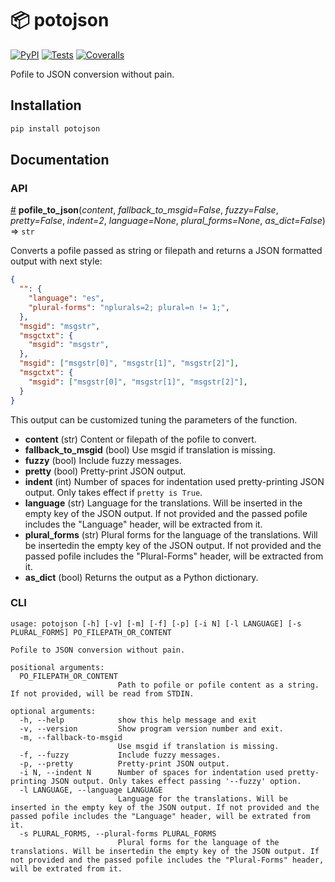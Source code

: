 # 📦 potojson

[![PyPI](https://img.shields.io/pypi/v/potojson)](https://pypi.org/project/potojson/) [![Tests](https://img.shields.io/travis/mondeja/potojson?label=tests&logo=travis)](https://travis-ci.com/github/mondeja/potojson) [![Coveralls](https://img.shields.io/coveralls/github/mondeja/potojson?logo=coveralls)](https://coveralls.io/github/mondeja/potojson)

Pofile to JSON conversion without pain.

## Installation

```bash
pip install potojson
```

## Documentation

### API

<a name="pofile_to_json" href="#pofile_to_json">#</a> <b>pofile_to_json</b>(<i>content</i>, <i>fallback_to_msgid=False</i>, <i>fuzzy=False</i>, <i>pretty=False</i>, <i>indent=2</i>, <i>language=None</i>, <i>plural_forms=None</i>, <i>as_dict=False</i>) ⇒ `str`

Converts a pofile passed as string or filepath and returns a JSON formatted output with next style:

```json
{
  "": {
    "language": "es",
    "plural-forms": "nplurals=2; plural=n != 1;",
  },
  "msgid": "msgstr",
  "msgctxt": {
    "msgid": "msgstr",
  },
  "msgid": ["msgstr[0]", "msgstr[1]", "msgstr[2]"],
  "msgctxt": {
    "msgid": ["msgstr[0]", "msgstr[1]", "msgstr[2]"],
  }
}
```

This output can be customized tuning the parameters of the function.

- **content** (str) Content or filepath of the pofile to convert.
- **fallback_to_msgid** (bool) Use msgid if translation is missing.
- **fuzzy** (bool) Include fuzzy messages.
- **pretty** (bool) Pretty-print JSON output.
- **indent** (int) Number of spaces for indentation used pretty-printing JSON output. Only takes effect if `pretty is True`.
- **language** (str) Language for the translations. Will be inserted in the empty key of the JSON output. If not provided and the passed pofile includes the "Language" header, will be extracted from it.
- **plural_forms** (str) Plural forms for the language of the translations. Will be insertedin the empty key of the JSON output. If not provided and the passed pofile includes the "Plural-Forms" header, will be extracted from it.
- **as_dict** (bool) Returns the output as a Python dictionary.

### CLI

```
usage: potojson [-h] [-v] [-m] [-f] [-p] [-i N] [-l LANGUAGE] [-s PLURAL_FORMS] PO_FILEPATH_OR_CONTENT

Pofile to JSON conversion without pain.

positional arguments:
  PO_FILEPATH_OR_CONTENT
                        Path to pofile or pofile content as a string. If not provided, will be read from STDIN.

optional arguments:
  -h, --help            show this help message and exit
  -v, --version         Show program version number and exit.
  -m, --fallback-to-msgid
                        Use msgid if translation is missing.
  -f, --fuzzy           Include fuzzy messages.
  -p, --pretty          Pretty-print JSON output.
  -i N, --indent N      Number of spaces for indentation used pretty-printing JSON output. Only takes effect passing '--fuzzy' option.
  -l LANGUAGE, --language LANGUAGE
                        Language for the translations. Will be inserted in the empty key of the JSON output. If not provided and the passed pofile includes the "Language" header, will be extrated from it.
  -s PLURAL_FORMS, --plural-forms PLURAL_FORMS
                        Plural forms for the language of the translations. Will be insertedin the empty key of the JSON output. If not provided and the passed pofile includes the "Plural-Forms" header, will be extrated from it.
```
